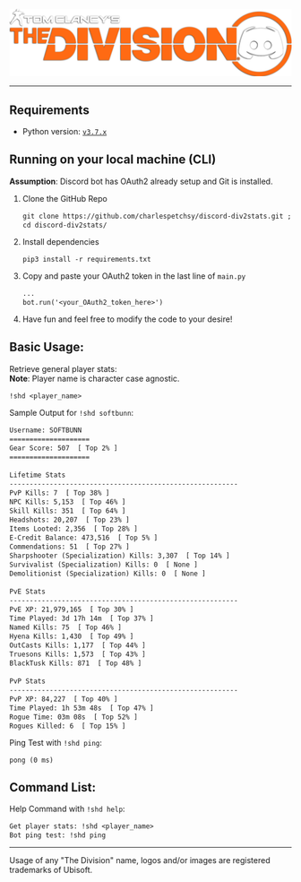 <p align="center">
  <img width="510" src="https://github.com/charlespetchsy/discord-div2stats/blob/master/media/division-discord-banner.png">
</p>

---

## Requirements
- Python version: [`v3.7.x`](https://www.python.org/downloads/release/python-373/)

## Running on your local machine (CLI)
**Assumption**: Discord bot has OAuth2 already setup and Git is installed.
1) Clone the GitHub Repo
    ```
    git clone https://github.com/charlespetchsy/discord-div2stats.git ; cd discord-div2stats/ 
    ```
2) Install dependencies
    ```
    pip3 install -r requirements.txt
    ```
3) Copy and paste your OAuth2 token in the last line of `main.py`
    ```
    ...
    bot.run('<your_OAuth2_token_here>')
    ```
4) Have fun and feel free to modify the code to your desire!

## Basic Usage:
Retrieve general player stats: <br>
**Note**: Player name is character case agnostic.
```
!shd <player_name>
```
Sample Output for `!shd softbunn`:
```
Username: SOFTBUNN
====================
Gear Score: 507  [ Top 2% ]
====================

Lifetime Stats
---------------------------------------------------------
PvP Kills: 7  [ Top 38% ]
NPC Kills: 5,153  [ Top 46% ]
Skill Kills: 351  [ Top 64% ]
Headshots: 20,207  [ Top 23% ]
Items Looted: 2,356  [ Top 28% ]
E-Credit Balance: 473,516  [ Top 5% ]
Commendations: 51  [ Top 27% ]
Sharpshooter (Specialization) Kills: 3,307  [ Top 14% ]
Survivalist (Specialization) Kills: 0  [ None ]
Demolitionist (Specialization) Kills: 0  [ None ]

PvE Stats
---------------------------------------------------------
PvE XP: 21,979,165  [ Top 30% ]
Time Played: 3d 17h 14m  [ Top 37% ]
Named Kills: 75  [ Top 46% ]
Hyena Kills: 1,430  [ Top 49% ]
OutCasts Kills: 1,177  [ Top 44% ]
Truesons Kills: 1,573  [ Top 43% ]
BlackTusk Kills: 871  [ Top 48% ]

PvP Stats
---------------------------------------------------------
PvP XP: 84,227  [ Top 40% ]
Time Played: 1h 53m 48s  [ Top 47% ]
Rogue Time: 03m 08s  [ Top 52% ]
Rogues Killed: 6  [ Top 15% ]
```

Ping Test with `!shd ping`:
```
pong (0 ms)
```

## Command List:
Help Command with `!shd help`:
```
Get player stats: !shd <player_name>
Bot ping test: !shd ping
```

---
Usage of any "The Division" name, logos and/or images are registered trademarks of Ubisoft.
